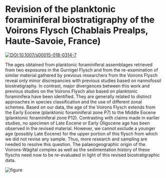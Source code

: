 # Revision of the planktonic foraminiferal biostratigraphy of the Voirons Flysch (Chablais Prealps, Haute-Savoie, France)

[![DOI:10.1007/s00015-018-0314-7](https://zenodo.org/badge/DOI/10.1007/s00015-018-0314-7.svg)](https://doi.org/10.1007/s00015-018-0314-7)

The ages obtained from planktonic foraminiferal assemblages retrieved from two exposures in the Gurnigel Flysch and from the re-examination of similar material gathered by previous researchers from the Voirons Flysch reveal only minor discrepancies with previous studies based on nannofossil biostratigraphy. In contrast, major divergences between this work and previous studies on the Voirons Flysch also based on planktonic foraminifera have been identified. They are generally related to distinct approaches in species classification and the use of different zonal schemes. Based on our data, the age of the Voirons Flysch extends from the Early Eocene (planktonic foraminiferal zone P7) to the Middle Eocene (planktonic foraminiferal zone P12). Contrasting with claims made in earlier studies, no specimen of Late Eocene or Early Oligocene age has been observed in the revised material. However, we cannot exclude a younger age (possibly Late Eocene) for the upper portion of this flysch from which we did not revise any sample. Thus, more research and sampling are needed to resolve this question. The palaeogeographic origin of the Voirons-Wägital complex as well as the sedimentation history of these flyschs need now to be re-evaluated in light of this revised biostratigraphic data.

![figure](https://raw.github.com/jragusa/Publications/master/Ragusa2018a/figs/Fig6.png)
